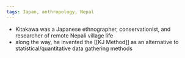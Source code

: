 ```yaml
---
tags: Japan, anthropology, Nepal
---
```


- Kitakawa was a Japanese ethnographer, conservationist, and researcher of remote Nepali village life
- along the way, he invented the [[KJ Method]] as an alternative to statistical/quantitative data gathering methods